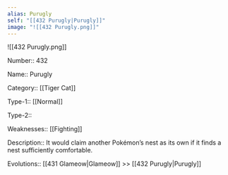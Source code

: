 ```yaml
---
alias: Purugly
self: "[[432 Purugly|Purugly]]"
image: "![[432 Purugly.png]]"
---
```


![[432 Purugly.png]]

Number:: 432

Name:: Purugly

Category:: [[Tiger Cat]]

Type-1:: [[Normal]]

Type-2:: 

Weaknesses:: [[Fighting]]  

Description:: It would claim another Pokémon’s nest as its own if it finds a nest sufficiently comfortable.

Evolutions:: [[431 Glameow|Glameow]] >> [[432 Purugly|Purugly]]
